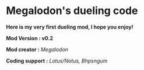 # Megalodon's dueling code
**Here is my very first dueling mod, I hope you enjoy!**


**Mod Version : v0.2**

**Mod creator :** *Megalodon*

**Coding support :** *Lotus/Notus, Bhpsngum*
